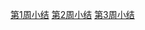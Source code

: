 [第1周小结](../Study-Memo/47-Day1.md)
[第2周小结](../Study-Memo/47-Day2.md)
[第3周小结](../Study-Memo/47-Day3.md)
